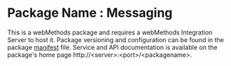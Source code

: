 # Package Name : Messaging
This is a webMethods package and requires a webMethods Integration Server to host it. Package versioning and configuration can be found in the package [manifest](./Messaging/manifest.v3) file. Service and API documentation is available on the package's home page http://&lt;server&gt;:&lt;port&gt;/&lt;packagename>.